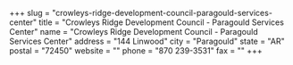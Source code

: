 +++
slug = "crowleys-ridge-development-council-paragould-services-center"
title = "Crowleys Ridge Development Council - Paragould Services Center"
name = "Crowleys Ridge Development Council - Paragould Services Center"
address = "144 Linwood"
city = "Paragould"
state = "AR"
postal = "72450"
website = ""
phone = "870 239-3531"
fax = ""
+++
